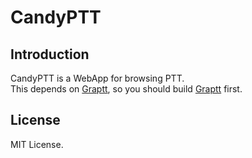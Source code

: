# CandyPTT
## Introduction
CandyPTT is a WebApp for browsing PTT.  
This depends on [Graptt](https://github.com/c910335/Graptt), so you should build [Graptt](https://github.com/c910335/Graptt) first.
## License
MIT License.
